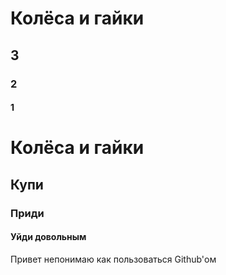 # <!DOCTYPE html>
<html>
<head>
</head>
<body>
<h1>Колёса и гайки</h1>
<h2>3</h2>
<h3>2</h3>
<h4>1</h4>
      <h1>Колёса и гайки</h1>
           <h2>Купи</h2>
     <h3>Приди</h3>
            <h4>Уйди довольным</h4>
Привет непонимаю как пользоваться Github'ом
</body>
</html>

